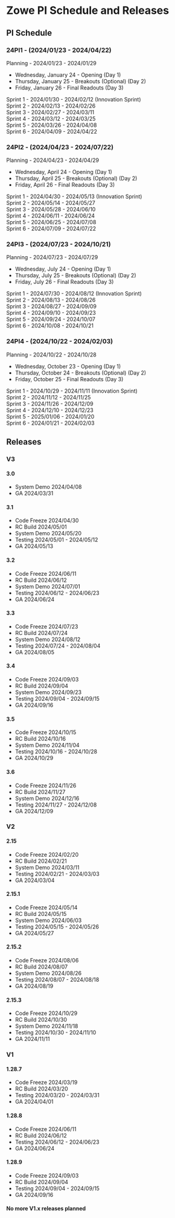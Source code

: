 # Zowe PI Schedule and Releases

## PI Schedule

### 24PI1 - (2024/01/23 - 2024/04/22)

Planning - 2024/01/23 - 2024/01/29<br>

- Wednesday, January 24 - Opening (Day 1)<br>
- Thursday, January 25 - Breakouts (Optional) (Day 2)<br>
- Friday, January 26 - Final Readouts (Day 3)<br>

Sprint 1 - 2024/01/30 - 2024/02/12 (Innovation Sprint)<br>
Sprint 2 - 2024/02/13 - 2024/02/26<br>
Sprint 3 - 2024/02/27 - 2024/03/11<br>
Sprint 4 - 2024/03/12 - 2024/03/25<br>
Sprint 5 - 2024/03/26 - 2024/04/08<br>
Sprint 6 - 2024/04/09 - 2024/04/22<br>

### 24PI2 - (2024/04/23 - 2024/07/22)

Planning - 2024/04/23 - 2024/04/29<br>

- Wednesday, April 24 - Opening (Day 1)<br>
- Thursday, April 25 - Breakouts (Optional) (Day 2)<br>
- Friday, April 26 - Final Readouts (Day 3)<br>

Sprint 1 - 2024/04/30 - 2024/05/13 (Innovation Sprint)<br>
Sprint 2 - 2024/05/14 - 2024/05/27<br>
Sprint 3 - 2024/05/28 - 2024/06/10<br>
Sprint 4 - 2024/06/11 - 2024/06/24<br>
Sprint 5 - 2024/06/25 - 2024/07/08<br>
Sprint 6 - 2024/07/09 - 2024/07/22<br>

### 24PI3 - (2024/07/23 - 2024/10/21)

Planning - 2024/07/23 - 2024/07/29<br>

- Wednesday, July 24 - Opening (Day 1)<br>
- Thursday, July 25 - Breakouts (Optional) (Day 2)<br>
- Friday, July 26 - Final Readouts (Day 3)<br>

Sprint 1 - 2024/07/30 - 2024/08/12 (Innovation Sprint)<br>
Sprint 2 - 2024/08/13 - 2024/08/26<br>
Sprint 3 - 2024/08/27 - 2024/09/09<br>
Sprint 4 - 2024/09/10 - 2024/09/23<br>
Sprint 5 - 2024/09/24 - 2024/10/07<br>
Sprint 6 - 2024/10/08 - 2024/10/21<br>

### 24PI4 - (2024/10/22 - 2024/02/03)

Planning - 2024/10/22 - 2024/10/28<br>

- Wednesday, October 23 - Opening (Day 1)<br>
- Thursday, October 24 - Breakouts (Optional) (Day 2)<br>
- Friday, October 25 - Final Readouts (Day 3)<br>

Sprint 1 - 2024/10/29 - 2024/11/11 (Innovation Sprint)<br>
Sprint 2 - 2024/11/12 - 2024/11/25<br>
Sprint 3 - 2024/11/26 - 2024/12/09<br>
Sprint 4 - 2024/12/10 - 2024/12/23<br>
Sprint 5 - 2025/01/06 - 2024/01/20<br>
Sprint 6 - 2024/01/21 - 2024/02/03<br>

## Releases

### V3

#### 3.0 </br>
- System Demo 2024/04/08<br>
- GA 2024/03/31<br>

#### 3.1 </br>
- Code Freeze 2024/04/30<br>
- RC Build 2024/05/01<br>
- System Demo 2024/05/20<br>
- Testing 2024/05/01 - 2024/05/12<br>
- GA 2024/05/13<br>

#### 3.2 </br>
- Code Freeze 2024/06/11<br>
- RC Build 2024/06/12<br>
- System Demo 2024/07/01<br>
- Testing 2024/06/12 - 2024/06/23<br>
- GA 2024/06/24<br>

#### 3.3 </br>
- Code Freeze 2024/07/23<br>
- RC Build 2024/07/24<br>
- System Demo 2024/08/12<br>
- Testing 2024/07/24 - 2024/08/04<br>
- GA 2024/08/05<br>

#### 3.4 </br>
- Code Freeze 2024/09/03<br>
- RC Build 2024/09/04<br>
- System Demo 2024/09/23<br>
- Testing 2024/09/04 - 2024/09/15<br>
- GA 2024/09/16<br>

#### 3.5 </br>
- Code Freeze 2024/10/15<br>
- RC Build 2024/10/16<br>
- System Demo 2024/11/04<br>
- Testing 2024/10/16 - 2024/10/28<br>
- GA 2024/10/29<br>

#### 3.6 </br>
- Code Freeze 2024/11/26<br>
- RC Build 2024/11/27<br>
- System Demo 2024/12/16<br>
- Testing 2024/11/27 - 2024/12/08<br>
- GA 2024/12/09<br>

### V2

#### 2.15 </br>
- Code Freeze 2024/02/20<br>
- RC Build 2024/02/21<br>
- System Demo 2024/03/11<br>
- Testing 2024/02/21 - 2024/03/03<br>
- GA 2024/03/04<br>

#### 2.15.1
- Code Freeze 2024/05/14<br>
- RC Build 2024/05/15<br>
- System Demo 2024/06/03<br>
- Testing 2024/05/15 - 2024/05/26<br>
- GA 2024/05/27<br>

#### 2.15.2
- Code Freeze 2024/08/06<br>
- RC Build 2024/08/07<br>
- System Demo 2024/08/26<br>
- Testing 2024/08/07 - 2024/08/18<br>
- GA 2024/08/19<br>

#### 2.15.3
- Code Freeze 2024/10/29<br>
- RC Build 2024/10/30<br>
- System Demo 2024/11/18<br>
- Testing 2024/10/30 - 2024/11/10<br>
- GA 2024/11/11<br>

### V1

#### 1.28.7
- Code Freeze 2024/03/19<br>
- RC Build 2024/03/20<br>
- Testing 2024/03/20 - 2024/03/31<br>
- GA 2024/04/01<br> 

#### 1.28.8
- Code Freeze 2024/06/11<br>
- RC Build 2024/06/12<br>
- Testing 2024/06/12 - 2024/06/23<br>
- GA 2024/06/24<br>

#### 1.28.9
- Code Freeze 2024/09/03<br>
- RC Build 2024/09/04<br>
- Testing 2024/09/04 - 2024/09/15<br>
- GA 2024/09/16<br>

#### No more V1.x releases planned